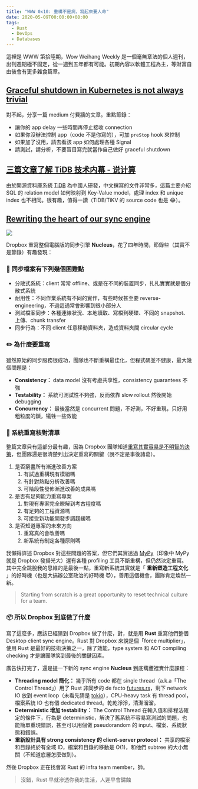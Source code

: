 ```yaml
---
title: "WWW 0x10: 重構不是病，寫起來要人命"
date: 2020-05-09T00:00:00+08:00
tags:
  - Rust
  - DevOps
  - Databases
---
```


這裡是 WWW 第拾陸期，Wow Weihang Weekly 是一個毫無章法的個人週刊，出刊週期極不固定，從一週到五年都有可能。初期內容以軟體工程為主，等財富自由後會有更多雜食篇章。

## [Graceful shutdown in Kubernetes is not always trivial](https://medium.com/flant-com/kubernetes-graceful-shutdown-nginx-php-fpm-d5ab266963c2)

對不起，分享一篇 medium 付費牆的文章。重點節錄：

- 讓你的 app delay 一些時間再停止接收 connection
- 如果你沒辦法控制 app（code 不是你寫的），可加 `preStop` hook 來控制
- 如果加了沒用，請去看該 app 如何處理各種 Signal
- 請測試，請分析，不要盲目寫完就當作自己做好 graceful shutdown

## [三篇文章了解 TiDB 技术内幕 - 说计算](https://pingcap.com/blog-cn/tidb-internal-2/)

由於開源資料庫系統 [TiDB](https://pingcap.com) 為中國人研發，中文撰寫的文件非常多，這篇主要介紹 SQL 的 relation model 如何映射到 Key-Value model，處理 index 和 unique index 也不相同。很有趣，值得一讀（TiDB/TiKV 的 source code 也是 😂）。

## [Rewriting the heart of our sync engine](https://dropbox.tech/infrastructure/rewriting-the-heart-of-our-sync-engine)

![](https://dropbox.tech/cms/content/dam/dropbox/tech-blog/en-us/2020/03/01.png)

Dropbox 重寫整個電腦版的同步引擎 **Nucleus**，花了四年時間，節錄些（其實不是節錄）有趣發現：

### 🤯 同步檔案有下列幾個困難點

- 分散式系統：client 常常 offline、或是在不同的裝置同步，扎扎實實就是個分散式系統
- 耐用性：不同作業系統有不同的實作，有些時候甚至要 reverse-engineering，不過這通常會影響到很小部分人
- 測試檔案同步：各種連線狀況、本地讀取、寫檔到硬碟、不同的 snapshot、上傳、chunk transfer
- 同步行為：不同 client 任意移動資料夾，造成資料夾間 circular cycle

### ✏️ 為什麼要重寫

雖然原始的同步服務很成功，團隊也不斷重構最佳化，但程式碼並不健康，最大幾個問題是：

- **Consistency：** data model 沒有考慮共享性，consistency guarantees 不強
- **Testability：** 系統可測試性不夠強，反而依靠 slow rollout 然後開始 debugging
- **Concurrency：** 最後當然是 concurrent 問題，不好測，不好重現，只好用粗粒度的鎖，犧牲一些效能

### 📝 系統重寫核對清單

整篇文章~~只有~~這部分最有趣，因為 Dropbox 團隊知道[重寫其實容易是不明智的決策](https://www.joelonsoftware.com/2000/04/06/things-you-should-never-do-part-i/)，但團隊還是很清楚列出決定重寫的關鍵（說不定是事後諸葛）。

1. 是否窮盡所有漸進改善方案
    1. 有試過重構現有模組嗎
    2. 有針對熱點分析改善嗎
    3. 可階段性發佈漸進改善的成果嗎
2. 是否有足夠能力重寫專案
    1. 對現有專案完全瞭解到考古程度嗎
    2. 有足夠的工程資源嗎
    3. 可接受新功能開發步調趨緩嗎
3. 是否知道專案的未來方向
    1. 重寫真的會改善嗎
    2. 新系統有制定各種原則嗎

我懶得詳述 Dropbox 對這些問題的答案，但它們其實透過 [MyPy](http://mypy-lang.org/)（印象中 MyPy 就是 Dropbox 發揚光大）還有各種 profiling 工具不斷重構，但仍然決定重寫。其中完全跳脫我的思維的是最後一點，重寫新系統其實就是「 **重新塑造工程文化** 」的好時機（也是大搞辦公室政治的好時機 😈），善用這個機會，團隊肯定煥然一新。

> Starting from scratch is a great opportunity to reset technical culture for a team.

### 📦 所以 Dropbox 到底做了什麼

寫了這麼多，應該已經猜到 Dropbox 做了什麼，對，就是用 **Rust** 重寫他們整個 Desktop client sync engine。Rust 對 Dropbox 來說是個「force multiplier」，使用 Rust 是最好的技術決策之一，除了效能，type system 和 AOT compiling checking 才是讓團隊笑到最後的關鍵因素。

廣告快打完了，還是提一下新的 sync engine **Nucleus** 到底葫蘆裡賣什麼課程：

- **Threading model 簡化：** 幾乎所有 code 都在 single thread（a.k.a「The Control Thread」）用了 Rust 非同步的 de facto [futures.rs](https://github.com/rust-lang/futures-rs)，剩下 network IO 放到 event loop（未看先猜是 [tokio](https://tokio.rs)），CPU-heavy task 有 thread pool，檔案系統 IO 也有個 dedicated thread。乾乾淨淨，清潔溜溜。
- **Deterministic 增加 testability：** The Control Thread 在輸入值和排程法確定的條件下，行為是 deterministic，解決了舊系統不容易寫測試的問題，也能簡單重現錯誤，甚至可以用個做 pseudorandom 的 input、檔案、系統狀態和錯誤。
- **重新設計具有 strong consistency 的 client-server protocol：** 共享的檔案和目錄終於有全域 ID，檔案和目錄的移動是 O(1)，和他們 subtree 的大小無關（不知道底層怎麼做到）。

然後 Dropbox 正在找會寫 Rust 的 infra team member，帥。

> 沒錯，Rust 早就滲透你我的生活，人遲早會鏽蝕
